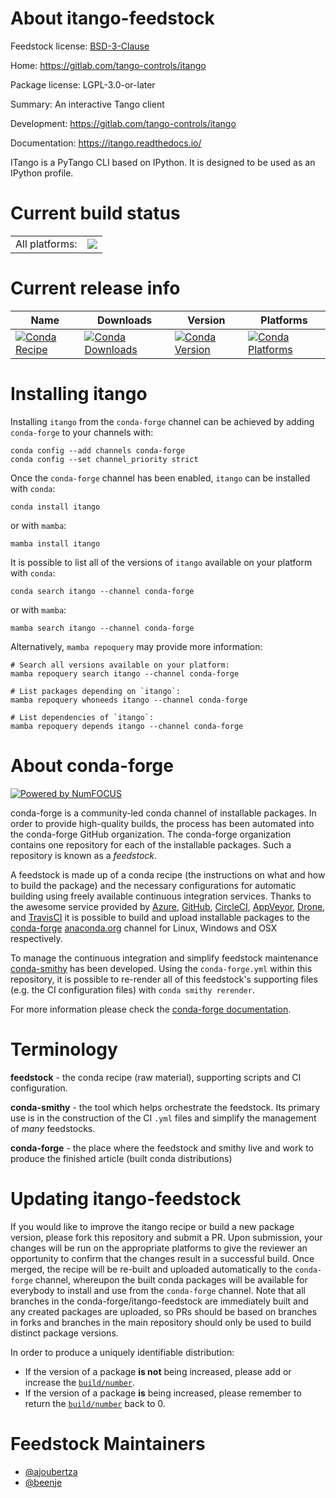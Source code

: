 About itango-feedstock
======================

Feedstock license: [BSD-3-Clause](https://github.com/conda-forge/itango-feedstock/blob/main/LICENSE.txt)

Home: https://gitlab.com/tango-controls/itango

Package license: LGPL-3.0-or-later

Summary: An interactive Tango client

Development: https://gitlab.com/tango-controls/itango

Documentation: https://itango.readthedocs.io/

ITango is a PyTango CLI based on IPython.
It is designed to be used as an IPython profile.


Current build status
====================


<table><tr><td>All platforms:</td>
    <td>
      <a href="https://dev.azure.com/conda-forge/feedstock-builds/_build/latest?definitionId=11612&branchName=main">
        <img src="https://dev.azure.com/conda-forge/feedstock-builds/_apis/build/status/itango-feedstock?branchName=main">
      </a>
    </td>
  </tr>
</table>

Current release info
====================

| Name | Downloads | Version | Platforms |
| --- | --- | --- | --- |
| [![Conda Recipe](https://img.shields.io/badge/recipe-itango-green.svg)](https://anaconda.org/conda-forge/itango) | [![Conda Downloads](https://img.shields.io/conda/dn/conda-forge/itango.svg)](https://anaconda.org/conda-forge/itango) | [![Conda Version](https://img.shields.io/conda/vn/conda-forge/itango.svg)](https://anaconda.org/conda-forge/itango) | [![Conda Platforms](https://img.shields.io/conda/pn/conda-forge/itango.svg)](https://anaconda.org/conda-forge/itango) |

Installing itango
=================

Installing `itango` from the `conda-forge` channel can be achieved by adding `conda-forge` to your channels with:

```
conda config --add channels conda-forge
conda config --set channel_priority strict
```

Once the `conda-forge` channel has been enabled, `itango` can be installed with `conda`:

```
conda install itango
```

or with `mamba`:

```
mamba install itango
```

It is possible to list all of the versions of `itango` available on your platform with `conda`:

```
conda search itango --channel conda-forge
```

or with `mamba`:

```
mamba search itango --channel conda-forge
```

Alternatively, `mamba repoquery` may provide more information:

```
# Search all versions available on your platform:
mamba repoquery search itango --channel conda-forge

# List packages depending on `itango`:
mamba repoquery whoneeds itango --channel conda-forge

# List dependencies of `itango`:
mamba repoquery depends itango --channel conda-forge
```


About conda-forge
=================

[![Powered by
NumFOCUS](https://img.shields.io/badge/powered%20by-NumFOCUS-orange.svg?style=flat&colorA=E1523D&colorB=007D8A)](https://numfocus.org)

conda-forge is a community-led conda channel of installable packages.
In order to provide high-quality builds, the process has been automated into the
conda-forge GitHub organization. The conda-forge organization contains one repository
for each of the installable packages. Such a repository is known as a *feedstock*.

A feedstock is made up of a conda recipe (the instructions on what and how to build
the package) and the necessary configurations for automatic building using freely
available continuous integration services. Thanks to the awesome service provided by
[Azure](https://azure.microsoft.com/en-us/services/devops/), [GitHub](https://github.com/),
[CircleCI](https://circleci.com/), [AppVeyor](https://www.appveyor.com/),
[Drone](https://cloud.drone.io/welcome), and [TravisCI](https://travis-ci.com/)
it is possible to build and upload installable packages to the
[conda-forge](https://anaconda.org/conda-forge) [anaconda.org](https://anaconda.org/)
channel for Linux, Windows and OSX respectively.

To manage the continuous integration and simplify feedstock maintenance
[conda-smithy](https://github.com/conda-forge/conda-smithy) has been developed.
Using the ``conda-forge.yml`` within this repository, it is possible to re-render all of
this feedstock's supporting files (e.g. the CI configuration files) with ``conda smithy rerender``.

For more information please check the [conda-forge documentation](https://conda-forge.org/docs/).

Terminology
===========

**feedstock** - the conda recipe (raw material), supporting scripts and CI configuration.

**conda-smithy** - the tool which helps orchestrate the feedstock.
                   Its primary use is in the construction of the CI ``.yml`` files
                   and simplify the management of *many* feedstocks.

**conda-forge** - the place where the feedstock and smithy live and work to
                  produce the finished article (built conda distributions)


Updating itango-feedstock
=========================

If you would like to improve the itango recipe or build a new
package version, please fork this repository and submit a PR. Upon submission,
your changes will be run on the appropriate platforms to give the reviewer an
opportunity to confirm that the changes result in a successful build. Once
merged, the recipe will be re-built and uploaded automatically to the
`conda-forge` channel, whereupon the built conda packages will be available for
everybody to install and use from the `conda-forge` channel.
Note that all branches in the conda-forge/itango-feedstock are
immediately built and any created packages are uploaded, so PRs should be based
on branches in forks and branches in the main repository should only be used to
build distinct package versions.

In order to produce a uniquely identifiable distribution:
 * If the version of a package **is not** being increased, please add or increase
   the [``build/number``](https://docs.conda.io/projects/conda-build/en/latest/resources/define-metadata.html#build-number-and-string).
 * If the version of a package **is** being increased, please remember to return
   the [``build/number``](https://docs.conda.io/projects/conda-build/en/latest/resources/define-metadata.html#build-number-and-string)
   back to 0.

Feedstock Maintainers
=====================

* [@ajoubertza](https://github.com/ajoubertza/)
* [@beenje](https://github.com/beenje/)

